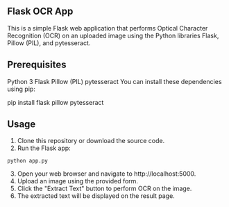 ## Flask OCR App
This is a simple Flask web application that performs Optical Character Recognition (OCR) on an uploaded image using the Python libraries Flask, Pillow (PIL), and pytesseract.

## Prerequisites
Python 3
Flask
Pillow (PIL)
pytesseract
You can install these dependencies using pip:

pip install flask pillow pytesseract


## Usage

1. Clone this repository or download the source code.
2. Run the Flask app:

``` python app.py ```

3. Open your web browser and navigate to http://localhost:5000.
4. Upload an image using the provided form.
5. Click the "Extract Text" button to perform OCR on the image.
6. The extracted text will be displayed on the result page.
